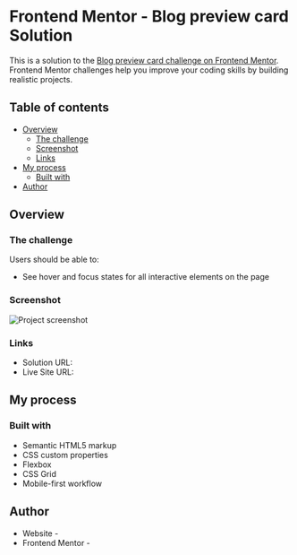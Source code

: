 # Frontend Mentor - Blog preview card Solution

This is a solution to the [Blog preview card challenge on Frontend Mentor](https://www.frontendmentor.io/challenges/blog-preview-card-ckPaj01IcS). Frontend Mentor challenges help you improve your coding skills by building realistic projects.

## Table of contents

- [Overview](#overview)
  - [The challenge](#the-challenge)
  - [Screenshot](#screenshot)
  - [Links](#links)
- [My process](#my-process)
  - [Built with](#built-with)
- [Author](#author)

## Overview

### The challenge

Users should be able to:

- See hover and focus states for all interactive elements on the page

### Screenshot

![Project screenshot](assets/images/screenshot.png)

### Links

- Solution URL: 
- Live Site URL:

## My process

### Built with

- Semantic HTML5 markup
- CSS custom properties
- Flexbox
- CSS Grid
- Mobile-first workflow

## Author

- Website - 
- Frontend Mentor - 
